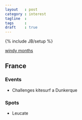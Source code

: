 ```yaml
---
layout   : post
category : interest
tagline  : 
tags     : 
draft    : true
---
```

{% include JB/setup %}

[windy months](http://www.destinationkiteboarding.com/windy-kiteboarding-months.html)

## France

### Events

- Challenges kitesurf a Dunkerque
 
### Spots

- Leucate
